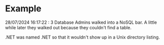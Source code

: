 # Example

<!-- replace-with-date starts -->
28/07/2024 16:17:22 : 3 Database Admins walked into a NoSQL bar. A little while later they walked out because they couldn't find a table.
<!-- replace-with-date ends -->

<!-- replace-with-joke starts -->
.NET was named .NET so that it wouldn't show up in a Unix directory listing.
<!-- replace-with-joke ends -->